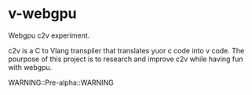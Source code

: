 # v-webgpu
Webgpu c2v experiment.

c2v is a C to Vlang transpiler that translates yuor c code into v code.
The pourpose of this project is to research and improve c2v while having fun with webgpu.

WARNING::Pre-alpha::WARNING
